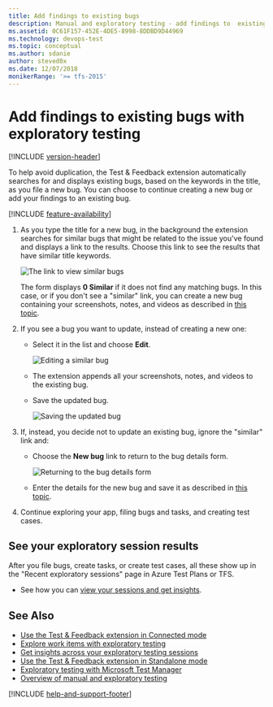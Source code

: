 ```yaml
---
title: Add findings to existing bugs
description: Manual and exploratory testing - add findings to  existing bugs existing bugs when using the Test &amp; Feedback extension
ms.assetid: 0C61F157-452E-4DE5-8998-8DDBD9D44969
ms.technology: devops-test
ms.topic: conceptual
ms.author: sdanie
author: steved0x
ms.date: 12/07/2018
monikerRange: '>= tfs-2015'
---
```


# Add findings to existing bugs with exploratory testing

[!INCLUDE [version-header](includes/version-header.md)]

To help avoid duplication, the Test &amp; Feedback extension automatically
searches for and displays existing bugs, based on the keywords in the title,
as you file a new bug. You can choose to continue creating a new bug or add
your findings to an existing bug.

[!INCLUDE [feature-availability](includes/feature-availability.md)]

1.  As you type the title for a new bug, in the background the extension
    searches for similar bugs that might be related to the issue you've found
    and displays a link to the results. Choose this link to see the results that have
    similar title keywords.

    ![The link to view similar bugs](media/add-to-bugs-exploratory-testing/add-to-existing-bugs-01.png)

    The form displays **0 Similar** if it does not find any matching bugs.
    In this case, or if you don't see a "similar" link, you can create a
    new bug containing your screenshots, notes, and videos
    as described in [this topic](connected-mode-exploratory-testing.md).

1.  If you see a bug you want to update, instead of creating a new one:

    - Select it in the list and choose **Edit**.

      ![Editing a similar bug](media/add-to-bugs-exploratory-testing/add-to-existing-bugs-02.png)

    - The extension appends all your screenshots, notes, and videos to
      the existing bug.

    - Save the updated bug.

      ![Saving the updated bug](media/add-to-bugs-exploratory-testing/add-to-existing-bugs-03.png)

1.  If, instead, you decide not to update an existing bug, ignore the "similar" link and:

    - Choose the **New bug** link to return to the bug details form.

      ![Returning to the bug details form](media/add-to-bugs-exploratory-testing/add-to-existing-bugs-04.png)

    - Enter the details for the new bug and save it
      as described in [this topic](connected-mode-exploratory-testing.md).<p />

1.  Continue exploring your app, filing bugs and tasks, and creating test cases.

## See your exploratory session results

After you file bugs, create tasks, or create test cases, all these show up in the "Recent exploratory sessions" page in Azure Test Plans or TFS.

- See how you can [view your sessions and get insights](insights-exploratory-testing.md).

## See Also

- [Use the Test &amp; Feedback extension in Connected mode](connected-mode-exploratory-testing.md)
- [Explore work items with exploratory testing](explore-workitems-exploratory-testing.md)
- [Get insights across your exploratory testing sessions](insights-exploratory-testing.md)
- [Use the Test &amp; Feedback extension in Standalone mode](standalone-mode-exploratory-testing.md)
- [Exploratory testing with Microsoft Test Manager](mtm/exploratory-testing-using-microsoft-test-manager.md)
- [Overview of manual and exploratory testing](index.yml)

[!INCLUDE [help-and-support-footer](includes/help-and-support-footer.md)]
